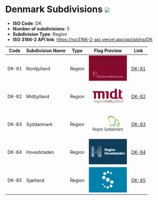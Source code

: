 # Denmark Subdivisions ![](https://flagcdn.com/h40/dk.png)

- **ISO Code**: DK
- **Number of subdivisions**: 5
- **Subdivision Type**: Region
- **ISO 3166-2 API link**: https://iso3166-2-api.vercel.app/api/alpha/DK

| Code  | Subdivision Name         | Type | Flag Preview | Link |
|-------|--------------------------|--------------| -------------- |----------|
| DK-81 | Nordjylland | Region | <img src='https://raw.githubusercontent.com/amckenna41/iso3166-flag-icons/main/iso3166-2-icons/DK/DK-81.svg' height='80'> | [DK-81](https://github.com/amckenna41/iso3166-flag-icons/blob/main/iso3166-2-icons/DK/DK-81.svg) |
| DK-82 | Midtjylland | Region | <img src='https://raw.githubusercontent.com/amckenna41/iso3166-flag-icons/main/iso3166-2-icons/DK/DK-82.svg' height='80'> | [DK-82](https://github.com/amckenna41/iso3166-flag-icons/blob/main/iso3166-2-icons/DK/DK-82.svg) |
| DK-83 | Syddanmark | Region | <img src='https://raw.githubusercontent.com/amckenna41/iso3166-flag-icons/main/iso3166-2-icons/DK/DK-83.svg' height='80'> | [DK-83](https://github.com/amckenna41/iso3166-flag-icons/blob/main/iso3166-2-icons/DK/DK-83.svg) |
| DK-84 | Hovedstaden | Region | <img src='https://raw.githubusercontent.com/amckenna41/iso3166-flag-icons/main/iso3166-2-icons/DK/DK-84.svg' height='80'> | [DK-84](https://github.com/amckenna41/iso3166-flag-icons/blob/main/iso3166-2-icons/DK/DK-84.svg) |
| DK-85 | Sjælland | Region | <img src='https://raw.githubusercontent.com/amckenna41/iso3166-flag-icons/main/iso3166-2-icons/DK/DK-85.svg' height='80'> | [DK-85](https://github.com/amckenna41/iso3166-flag-icons/blob/main/iso3166-2-icons/DK/DK-85.svg) |
